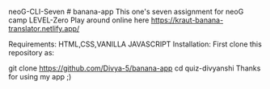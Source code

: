 neoG-CLI-Seven # banana-app
This one's seven assignment for neoG camp LEVEL-Zero
Play around online here https://kraut-banana-translator.netlify.app/

Requirements:
HTML,CSS,VANILLA JAVASCRIPT
Installation:
First clone this repository as:

git clone https://github.com/Divya-5/banana-app
cd quiz-divyanshi
Thanks for using my app ;)
